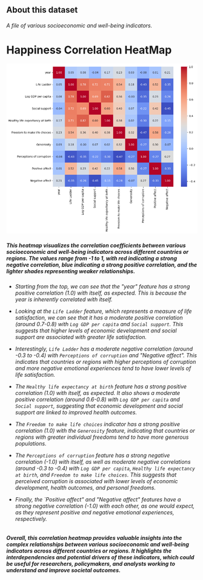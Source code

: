 <h2>About this dataset</h2>
<h6>A file of various socioeconomic and well-being indicators.</h6>

<h1>Happiness Correlation HeatMap</h1>

<img src="https://github.com/22f3001377/Project2/blob/main/happiness/correlation_heatmap.png"></img>



<h5>This heatmap visualizes the correlation coefficients between various socioeconomic and well-being indicators across different countries or regions. The values range from -1 to 1, with red indicating a strong negative correlation, blue indicating a strong positive correlation, and the lighter shades representing weaker relationships.</h5>

<h6>
  
- Starting from the top, we can see that the "year" feature has a strong positive correlation (1.0) with itself, as expected. This is because the year is inherently correlated with itself.

- Looking at the `Life Ladder` feature, which represents a measure of life satisfaction, we can see that it has a moderate positive correlation (around 0.7-0.8) with `Log GDP per capita` and `Social support`. This suggests that higher levels of economic development and social support are associated with greater life satisfaction.

- Interestingly, `Life Ladder` has a moderate negative correlation (around -0.3 to -0.4) with `Perceptions of corruption` and "Negative affect". This indicates that countries or regions with higher perceptions of corruption and more negative emotional experiences tend to have lower levels of life satisfaction.

- The `Healthy life expectancy at birth` feature has a strong positive correlation (1.0) with itself, as expected. It also shows a moderate positive correlation (around 0.6-0.8) with `Log GDP per capita` and `Social support`, suggesting that economic development and social support are linked to improved health outcomes.

- The `Freedom to make life choices` indicator has a strong positive correlation (1.0) with the `Generosity` feature, indicating that countries or regions with greater individual freedoms tend to have more generous populations.

- The `Perceptions of corruption` feature has a strong negative correlation (-1.0) with itself, as well as moderate negative correlations (around -0.3 to -0.4) with `Log GDP per capita`, `Healthy life expectancy at birth`, and `Freedom to make life choices`. This suggests that perceived corruption is associated with lower levels of economic development, health outcomes, and personal freedoms.

- Finally, the `Positive affect" and "Negative affect" features have a strong negative correlation (-1.0) with each other, as one would expect, as they represent positive and negative emotional experiences, respectively.

</h6>

<h5>Overall, this correlation heatmap provides valuable insights into the complex relationships between various socioeconomic and well-being indicators across different countries or regions. It highlights the interdependencies and potential drivers of these indicators, which could be useful for researchers, policymakers, and analysts working to understand and improve societal outcomes.</h5>
